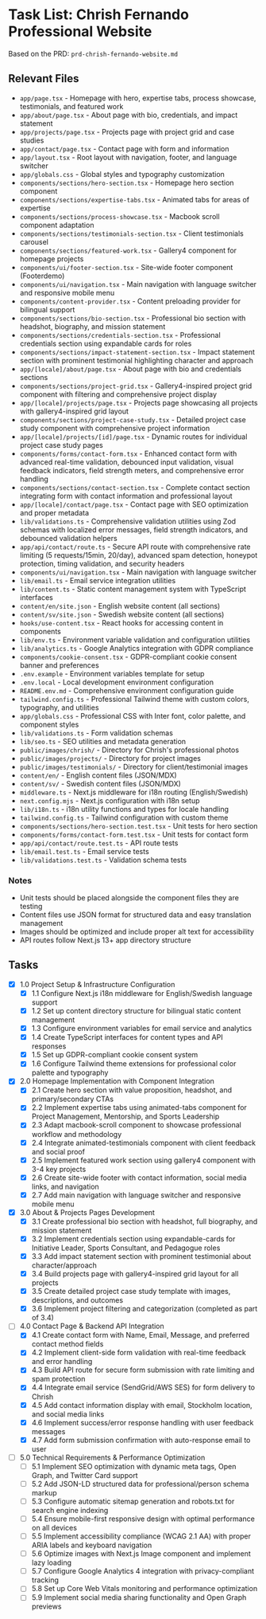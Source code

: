 # Task List: Chrish Fernando Professional Website

Based on the PRD: `prd-chrish-fernando-website.md`

## Relevant Files

- `app/page.tsx` - Homepage with hero, expertise tabs, process showcase, testimonials, and featured work
- `app/about/page.tsx` - About page with bio, credentials, and impact statement
- `app/projects/page.tsx` - Projects page with project grid and case studies
- `app/contact/page.tsx` - Contact page with form and information
- `app/layout.tsx` - Root layout with navigation, footer, and language switcher
- `app/globals.css` - Global styles and typography customization
- `components/sections/hero-section.tsx` - Homepage hero section component
- `components/sections/expertise-tabs.tsx` - Animated tabs for areas of expertise
- `components/sections/process-showcase.tsx` - Macbook scroll component adaptation
- `components/sections/testimonials-section.tsx` - Client testimonials carousel
- `components/sections/featured-work.tsx` - Gallery4 component for homepage projects
- `components/ui/footer-section.tsx` - Site-wide footer component (Footerdemo)
- `components/ui/navigation.tsx` - Main navigation with language switcher and responsive mobile menu
- `components/content-provider.tsx` - Content preloading provider for bilingual support
- `components/sections/bio-section.tsx` - Professional bio section with headshot, biography, and mission statement
- `components/sections/credentials-section.tsx` - Professional credentials section using expandable cards for roles
- `components/sections/impact-statement-section.tsx` - Impact statement section with prominent testimonial highlighting character and approach
- `app/[locale]/about/page.tsx` - About page with bio and credentials sections
- `components/sections/project-grid.tsx` - Gallery4-inspired project grid component with filtering and comprehensive project display
- `app/[locale]/projects/page.tsx` - Projects page showcasing all projects with gallery4-inspired grid layout
- `components/sections/project-case-study.tsx` - Detailed project case study component with comprehensive project information
- `app/[locale]/projects/[id]/page.tsx` - Dynamic routes for individual project case study pages
- `components/forms/contact-form.tsx` - Enhanced contact form with advanced real-time validation, debounced input validation, visual feedback indicators, field strength meters, and comprehensive error handling
- `components/sections/contact-section.tsx` - Complete contact section integrating form with contact information and professional layout
- `app/[locale]/contact/page.tsx` - Contact page with SEO optimization and proper metadata
- `lib/validations.ts` - Comprehensive validation utilities using Zod schemas with localized error messages, field strength indicators, and debounced validation helpers
- `app/api/contact/route.ts` - Secure API route with comprehensive rate limiting (5 requests/15min, 20/day), advanced spam detection, honeypot protection, timing validation, and security headers
- `components/ui/navigation.tsx` - Main navigation with language switcher
- `lib/email.ts` - Email service integration utilities
- `lib/content.ts` - Static content management system with TypeScript interfaces
- `content/en/site.json` - English website content (all sections)
- `content/sv/site.json` - Swedish website content (all sections)
- `hooks/use-content.tsx` - React hooks for accessing content in components
- `lib/env.ts` - Environment variable validation and configuration utilities
- `lib/analytics.ts` - Google Analytics integration with GDPR compliance
- `components/cookie-consent.tsx` - GDPR-compliant cookie consent banner and preferences
- `.env.example` - Environment variables template for setup
- `.env.local` - Local development environment configuration
- `README.env.md` - Comprehensive environment configuration guide
- `tailwind.config.ts` - Professional Tailwind theme with custom colors, typography, and utilities
- `app/globals.css` - Professional CSS with Inter font, color palette, and component styles
- `lib/validations.ts` - Form validation schemas
- `lib/seo.ts` - SEO utilities and metadata generation
- `public/images/chrish/` - Directory for Chrish's professional photos
- `public/images/projects/` - Directory for project images
- `public/images/testimonials/` - Directory for client/testimonial images
- `content/en/` - English content files (JSON/MDX)
- `content/sv/` - Swedish content files (JSON/MDX)
- `middleware.ts` - Next.js middleware for i18n routing (English/Swedish)
- `next.config.mjs` - Next.js configuration with i18n setup  
- `lib/i18n.ts` - i18n utility functions and types for locale handling
- `tailwind.config.ts` - Tailwind configuration with custom theme
- `components/sections/hero-section.test.tsx` - Unit tests for hero section
- `components/forms/contact-form.test.tsx` - Unit tests for contact form
- `app/api/contact/route.test.ts` - API route tests
- `lib/email.test.ts` - Email service tests
- `lib/validations.test.ts` - Validation schema tests

### Notes

- Unit tests should be placed alongside the component files they are testing
- Content files use JSON format for structured data and easy translation management
- Images should be optimized and include proper alt text for accessibility
- API routes follow Next.js 13+ app directory structure

## Tasks

- [x] 1.0 Project Setup & Infrastructure Configuration
  - [x] 1.1 Configure Next.js i18n middleware for English/Swedish language support
  - [x] 1.2 Set up content directory structure for bilingual static content management
  - [x] 1.3 Configure environment variables for email service and analytics
  - [x] 1.4 Create TypeScript interfaces for content types and API responses
  - [x] 1.5 Set up GDPR-compliant cookie consent system
  - [x] 1.6 Configure Tailwind theme extensions for professional color palette and typography

- [x] 2.0 Homepage Implementation with Component Integration
  - [x] 2.1 Create hero section with value proposition, headshot, and primary/secondary CTAs
  - [x] 2.2 Implement expertise tabs using animated-tabs component for Project Management, Mentorship, and Sports Leadership
  - [x] 2.3 Adapt macbook-scroll component to showcase professional workflow and methodology
  - [x] 2.4 Integrate animated-testimonials component with client feedback and social proof
  - [x] 2.5 Implement featured work section using gallery4 component with 3-4 key projects
  - [x] 2.6 Create site-wide footer with contact information, social media links, and navigation
  - [x] 2.7 Add main navigation with language switcher and responsive mobile menu

- [x] 3.0 About & Projects Pages Development
  - [x] 3.1 Create professional bio section with headshot, full biography, and mission statement
  - [x] 3.2 Implement credentials section using expandable-cards for Initiative Leader, Sports Consultant, and Pedagogue roles
  - [x] 3.3 Add impact statement section with prominent testimonial about character/approach
  - [x] 3.4 Build projects page with gallery4-inspired grid layout for all projects
  - [x] 3.5 Create detailed project case study template with images, descriptions, and outcomes
  - [x] 3.6 Implement project filtering and categorization (completed as part of 3.4)

- [ ] 4.0 Contact Page & Backend API Integration
  - [x] 4.1 Create contact form with Name, Email, Message, and preferred contact method fields
  - [x] 4.2 Implement client-side form validation with real-time feedback and error handling
  - [x] 4.3 Build API route for secure form submission with rate limiting and spam protection
  - [x] 4.4 Integrate email service (SendGrid/AWS SES) for form delivery to Chrish
  - [x] 4.5 Add contact information display with email, Stockholm location, and social media links
  - [x] 4.6 Implement success/error response handling with user feedback messages
  - [x] 4.7 Add form submission confirmation with auto-response email to user

- [ ] 5.0 Technical Requirements & Performance Optimization
  - [ ] 5.1 Implement SEO optimization with dynamic meta tags, Open Graph, and Twitter Card support
  - [ ] 5.2 Add JSON-LD structured data for professional/person schema markup
  - [ ] 5.3 Configure automatic sitemap generation and robots.txt for search engine indexing
  - [ ] 5.4 Ensure mobile-first responsive design with optimal performance on all devices
  - [ ] 5.5 Implement accessibility compliance (WCAG 2.1 AA) with proper ARIA labels and keyboard navigation
  - [ ] 5.6 Optimize images with Next.js Image component and implement lazy loading
  - [ ] 5.7 Configure Google Analytics 4 integration with privacy-compliant tracking
  - [ ] 5.8 Set up Core Web Vitals monitoring and performance optimization
  - [ ] 5.9 Implement social media sharing functionality and Open Graph previews 